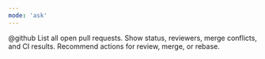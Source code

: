 ```yaml
---
mode: 'ask'
---
```


@github List all open pull requests. Show status, reviewers, merge conflicts, and CI results.
Recommend actions for review, merge, or rebase.
